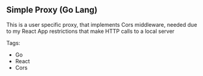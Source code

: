 ## Simple Proxy (Go Lang)

This is a user specific proxy, that implements Cors middleware, needed due to my React App restrictions that make HTTP calls to a local server


Tags:
- Go
- React
- Cors